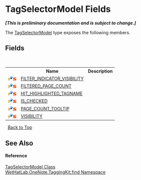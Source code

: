 # TagSelectorModel Fields
 _**\[This is preliminary documentation and is subject to change.\]**_

The <a href="093ecf68-9afb-f529-98a7-c27089162014">TagSelectorModel</a> type exposes the following members.


## Fields
&nbsp;<table><tr><th></th><th>Name</th><th>Description</th></tr><tr><td>![Protected field](media/protfield.gif "Protected field")![Static member](media/static.gif "Static member")</td><td><a href="e018d242-4d26-5d19-6387-8af7e3b3e32b">FILTER_INDICATOR_VISIBILITY</a></td><td /></tr><tr><td>![Protected field](media/protfield.gif "Protected field")![Static member](media/static.gif "Static member")</td><td><a href="e5db8281-197a-f59a-a3ef-a8a79ced15f1">FILTERED_PAGE_COUNT</a></td><td /></tr><tr><td>![Protected field](media/protfield.gif "Protected field")![Static member](media/static.gif "Static member")</td><td><a href="010ad568-1608-c4a3-6f27-a99cc0961e83">HIT_HIGHLIGHTED_TAGNAME</a></td><td /></tr><tr><td>![Protected field](media/protfield.gif "Protected field")![Static member](media/static.gif "Static member")</td><td><a href="d6ba76c5-bd50-803c-f2dd-09aaf3050cfc">IS_CHECKED</a></td><td /></tr><tr><td>![Protected field](media/protfield.gif "Protected field")![Static member](media/static.gif "Static member")</td><td><a href="fd6af401-6999-b173-2ddc-56c802bc0fcd">PAGE_COUNT_TOOLTIP</a></td><td /></tr><tr><td>![Protected field](media/protfield.gif "Protected field")![Static member](media/static.gif "Static member")</td><td><a href="e85875ef-27b5-89c6-8d55-289291dc24a6">VISIBILITY</a></td><td /></tr></table>&nbsp;
<a href="#tagselectormodel-fields">Back to Top</a>

## See Also


#### Reference
<a href="093ecf68-9afb-f529-98a7-c27089162014">TagSelectorModel Class</a><br /><a href="0e3a8efd-07d2-1709-b1cd-709153222081">WetHatLab.OneNote.TaggingKit.find Namespace</a><br />